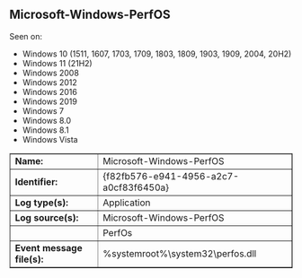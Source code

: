 ## Microsoft-Windows-PerfOS

Seen on:
* Windows 10 (1511, 1607, 1703, 1709, 1803, 1809, 1903, 1909, 2004, 20H2)
* Windows 11 (21H2)
* Windows 2008
* Windows 2012
* Windows 2016
* Windows 2019
* Windows 7
* Windows 8.0
* Windows 8.1
* Windows Vista

<table border="1" class="docutils">
  <tbody>
    <tr>
      <td><b>Name:</b></td>
      <td>Microsoft-Windows-PerfOS</td>
    </tr>
    <tr>
      <td><b>Identifier:</b></td>
      <td>{f82fb576-e941-4956-a2c7-a0cf83f6450a}</td>
    </tr>
    <tr>
      <td><b>Log type(s):</b></td>
      <td>Application</td>
    </tr>
    <tr>
      <td><b>Log source(s):</b></td>
      <td>Microsoft-Windows-PerfOS</td>
    </tr>
    <tr>
      <td>&nbsp;</td>
      <td>PerfOs</td>
    </tr>
    <tr>
      <td><b>Event message file(s):</b></td>
      <td>%systemroot%\system32\perfos.dll</td>
    </tr>
  </tbody>
</table>

&nbsp;

